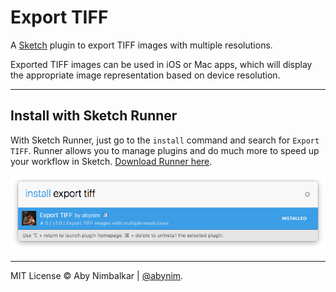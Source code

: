 # Export TIFF  
A [Sketch](http://www.bohemiancoding.com/sketch/) plugin to export TIFF images with multiple resolutions.

Exported TIFF images can be used in iOS or Mac apps, which will display the appropriate image representation based on device resolution.

---

## Install with Sketch Runner
With Sketch Runner, just go to the `install` command and search for `Export TIFF`. Runner allows you to manage plugins and do much more to speed up your workflow in Sketch. [Download Runner here](http://www.sketchrunner.com).

![Runner Screenshot](export-tiff-runner.png?raw=true)

---

MIT License © Aby Nimbalkar | [@abynim](http://twitter.com/abynim).